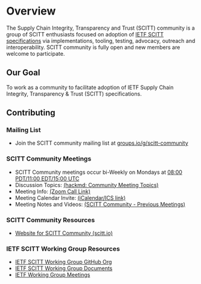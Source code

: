 # Overview

The Supply Chain Integrity, Transparency and Trust (SCITT) community is a group of SCITT enthusiasts focused on adoption of [IETF SCITT specifications](https://datatracker.ietf.org/wg/scitt) via implementations, tooling, testing, advocacy, outreach and interoperability. SCITT community is fully open and new members are welcome to participate.

## Our Goal

To work as a community to facilitate adoption of IETF Supply Chain Integrity, Transparency & Trust (SCITT) specifications.

## Contributing

### Mailing List

+ Join the SCITT community mailing list at [groups.io/g/scitt-community](https://groups.io/g/scitt-community)

### SCITT Community Meetings

+ SCITT Community meetings occur bi-Weekly on Mondays at [08:00 PDT/11:00 EDT/15:00 UTC](https://time.is/compare/300PM_9_September_2024_in_UTC/Tokyo/California/New_York/London#google_vignette)
+ Discussion Topics: [(hackmd: Community Meeting Topics)](https://hackmd.io/6hW6PpgyTISGZwn6CQAXkQ)
+ Meeting Info: [(Zoom Call Link)](https://gatech.zoom.us/j/98353449416)
+ Meeting Calendar Invite: [(iCalendar/ICS link)](https://scitt.io/assets/schedule.ics)
+ Meeting Notes and Videos: [(SCITT Community - Previous Meetings)](https://scitt.io/community#previous-meetings)

### SCITT Community Resources

+ [Website for SCITT Community (scitt.io)](https://scitt.io)

### IETF SCITT Working Group Resources

+ [IETF SCITT Working Group GitHub Org](https://github.com/ietf-scitt )
+ [IETF SCITT Working Group Documents](https://datatracker.ietf.org/wg/scitt/documents/)
+ [IETF Working Group Meetings](https://datatracker.ietf.org/wg/scitt/meetings/)

